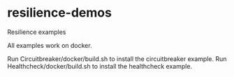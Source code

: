 # resilience-demos
Resilience examples

All examples work on docker.

Run Circuitbreaker/docker/build.sh to install the circuitbreaker example.
Run Healthcheck/docker/build.sh to install the healthcheck example.